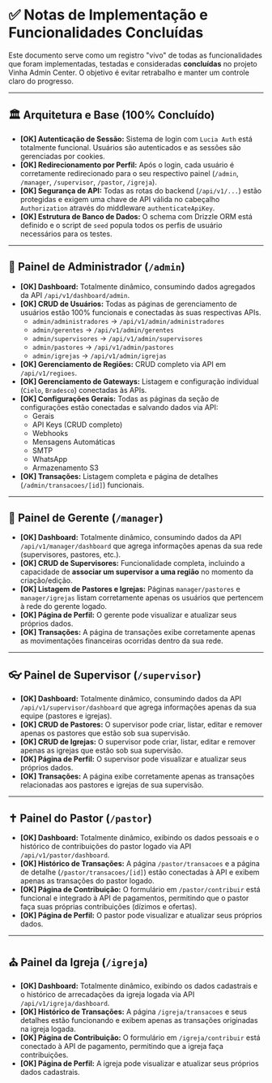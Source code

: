 # ✅ Notas de Implementação e Funcionalidades Concluídas

Este documento serve como um registro "vivo" de todas as funcionalidades que foram implementadas, testadas e consideradas **concluídas** no projeto Vinha Admin Center. O objetivo é evitar retrabalho e manter um controle claro do progresso.

---

## 🏛️ Arquitetura e Base (100% Concluído)

- **[OK] Autenticação de Sessão:** Sistema de login com `Lucia Auth` está totalmente funcional. Usuários são autenticados e as sessões são gerenciadas por cookies.
- **[OK] Redirecionamento por Perfil:** Após o login, cada usuário é corretamente redirecionado para o seu respectivo painel (`/admin`, `/manager`, `/supervisor`, `/pastor`, `/igreja`).
- **[OK] Segurança de API:** Todas as rotas do backend (`/api/v1/...`) estão protegidas e exigem uma chave de API válida no cabeçalho `Authorization` através do middleware `authenticateApiKey`.
- **[OK] Estrutura de Banco de Dados:** O schema com Drizzle ORM está definido e o script de `seed` popula todos os perfis de usuário necessários para os testes.

---

## 🔑 Painel de Administrador (`/admin`)

- **[OK] Dashboard:** Totalmente dinâmico, consumindo dados agregados da API `/api/v1/dashboard/admin`.
- **[OK] CRUD de Usuários:** Todas as páginas de gerenciamento de usuários estão 100% funcionais e conectadas às suas respectivas APIs.
  - `admin/administradores` -> `/api/v1/admin/administradores`
  - `admin/gerentes` -> `/api/v1/admin/gerentes`
  - `admin/supervisores` -> `/api/v1/admin/supervisores`
  - `admin/pastores` -> `/api/v1/admin/pastores`
  - `admin/igrejas` -> `/api/v1/admin/igrejas`
- **[OK] Gerenciamento de Regiões:** CRUD completo via API em `/api/v1/regioes`.
- **[OK] Gerenciamento de Gateways:** Listagem e configuração individual (`Cielo`, `Bradesco`) conectadas às APIs.
- **[OK] Configurações Gerais:** Todas as páginas da seção de configurações estão conectadas e salvando dados via API:
  - Gerais
  - API Keys (CRUD completo)
  - Webhooks
  - Mensagens Automáticas
  - SMTP
  - WhatsApp
  - Armazenamento S3
- **[OK] Transações:** Listagem completa e página de detalhes (`/admin/transacoes/[id]`) funcionais.

---

## 👔 Painel de Gerente (`/manager`)

- **[OK] Dashboard:** Totalmente dinâmico, consumindo dados da API `/api/v1/manager/dashboard` que agrega informações apenas da sua rede (supervisores, pastores, etc.).
- **[OK] CRUD de Supervisores:** Funcionalidade completa, incluindo a capacidade de **associar um supervisor a uma região** no momento da criação/edição.
- **[OK] Listagem de Pastores e Igrejas:** Páginas `manager/pastores` e `manager/igrejas` listam corretamente apenas os usuários que pertencem à rede do gerente logado.
- **[OK] Página de Perfil:** O gerente pode visualizar e atualizar seus próprios dados.
- **[OK] Transações:** A página de transações exibe corretamente apenas as movimentações financeiras ocorridas dentro da sua rede.

---

## 👓 Painel de Supervisor (`/supervisor`)

- **[OK] Dashboard:** Totalmente dinâmico, consumindo dados da API `/api/v1/supervisor/dashboard` que agrega informações apenas da sua equipe (pastores e igrejas).
- **[OK] CRUD de Pastores:** O supervisor pode criar, listar, editar e remover apenas os pastores que estão sob sua supervisão.
- **[OK] CRUD de Igrejas:** O supervisor pode criar, listar, editar e remover apenas as igrejas que estão sob sua supervisão.
- **[OK] Página de Perfil:** O supervisor pode visualizar e atualizar seus próprios dados.
- **[OK] Transações:** A página exibe corretamente apenas as transações relacionadas aos pastores e igrejas de sua supervisão.

---

## ✝️ Painel do Pastor (`/pastor`)

- **[OK] Dashboard:** Totalmente dinâmico, exibindo os dados pessoais e o histórico de contribuições do pastor logado via API `/api/v1/pastor/dashboard`.
- **[OK] Histórico de Transações:** A página `/pastor/transacoes` e a página de detalhe (`/pastor/transacoes/[id]`) estão conectadas à API e exibem apenas as transações do pastor logado.
- **[OK] Página de Contribuição:** O formulário em `/pastor/contribuir` está funcional e integrado à API de pagamentos, permitindo que o pastor faça suas próprias contribuições (dízimos e ofertas).
- **[OK] Página de Perfil:** O pastor pode visualizar e atualizar seus próprios dados.

---

## ⛪ Painel da Igreja (`/igreja`)

- **[OK] Dashboard:** Totalmente dinâmico, exibindo os dados cadastrais e o histórico de arrecadações da igreja logada via API `/api/v1/igreja/dashboard`.
- **[OK] Histórico de Transações:** A página `/igreja/transacoes` e seus detalhes estão funcionando e exibem apenas as transações originadas na igreja logada.
- **[OK] Página de Contribuição:** O formulário em `/igreja/contribuir` está conectado à API de pagamento, permitindo que a igreja faça contribuições.
- **[OK] Página de Perfil:** A igreja pode visualizar e atualizar seus próprios dados cadastrais.
